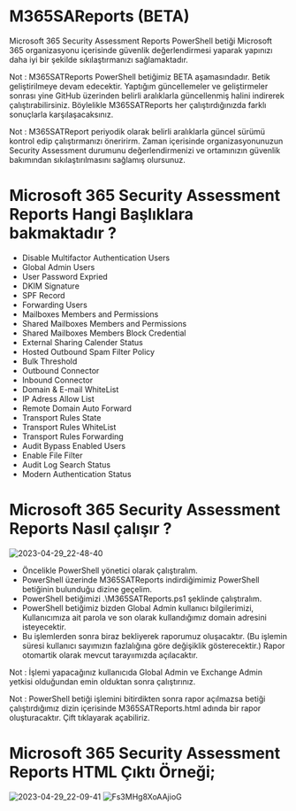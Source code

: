 # M365SAReports (BETA) 
Microsoft 365 Security Assessment Reports PowerShell betiği Microsoft 365 organizasyonu içerisinde güvenlik değerlendirmesi yaparak yapınızı daha iyi bir şekilde sıkılaştırmanızı sağlamaktadır. 

Not : M365SATReports PowerShell betiğimiz BETA aşamasındadır. Betik geliştirilmeye devam edecektir. Yaptığım güncellemeler ve geliştirmeler sonrası yine GitHub üzerinden belirli aralıklarla güncellenmiş halini indirerek çalıştırabilirsiniz. Böylelikle M365SATReports her çalıştırdığınızda farklı sonuçlarla karşılaşacaksınız. 

Not : M365SATReport periyodik olarak belirli aralıklarla güncel sürümü kontrol edip çalıştırmanızı öneririrm. Zaman içerisinde organizasyonunuzun  Security Assessment durumunu değerlendirmenizi ve ortamınızın güvenlik bakımından sıkılaştırılmasını sağlamış olursunuz. 

# Microsoft 365 Security Assessment Reports Hangi Başlıklara bakmaktadır ? 

- Disable Multifactor Authentication Users
- Global Admin Users
- User Password Expried
- DKIM Signature
- SPF Record
- Forwarding Users
- Mailboxes Members and Permissions
- Shared Mailboxes Members and Permissions
- Shared Mailboxes Members Block Credential
- External Sharing Calender Status
- Hosted Outbound Spam Filter Policy
- Bulk Threshold
- Outbound Connector
- Inbound Connector
- Domain & E-mail WhiteList
- IP Adress Allow List
- Remote Domain Auto Forward
- Transport Rules State
- Transport Rules WhiteList
- Transport Rules Forwarding
- Audit Bypass Enabled Users
- Enable File Filter
- Audit Log Search Status
- Modern Authentication Status

# Microsoft 365 Security Assessment Reports Nasıl çalışır ? 

![2023-04-29_22-48-40](https://user-images.githubusercontent.com/53214224/235321553-f3ae67a9-d1f9-401f-8f43-55674bc0207d.png)

- Öncelikle PowerShell yönetici olarak çalıştıralım.
- PowerShell üzerinde M365SATReports indirdiğimimiz PowerShell betiğinin bulunduğu dizine geçelim.
- PowerShell betiğimizi .\M365SATReports.ps1 şeklinde çalıştıralım.
- PowerShell betiğimiz bizden Global Admin kullanıcı bilgilerimizi, Kullanıcımıza ait parola ve son olarak kullandığımız domain adresini isteyecektir. 
- Bu işlemlerden sonra biraz bekliyerek raporumuz oluşacaktır. (Bu işlemin süresi kullanıcı sayımızın fazlalığına göre değişiklik gösterecektir.) Rapor otomartik olarak mevcut tarayıımızda açılacaktır.

Not : İşlemi yapacağınız kullanıcıda Global Admin ve Exchange Admin yetkisi olduğundan emin olduktan sonra çalıştırınız. 

Not : PowerShell betiği işlemini bitirdikten sonra rapor açılmazsa betiği çalıştırdığımız dizin içerisinde M365SATReports.html adında bir rapor oluşturacaktır. Çift tıklayarak açabiliriz. 

# Microsoft 365 Security Assessment Reports HTML Çıktı Örneği;

![2023-04-29_22-09-41](https://user-images.githubusercontent.com/53214224/235320188-704e69c4-9955-45a3-b57d-14051984afd8.png)
![Fs3MHg8XoAAjioG](https://user-images.githubusercontent.com/53214224/235319862-85c2c4b2-8c24-4b86-8bc8-d9b87f4531eb.jpeg)
